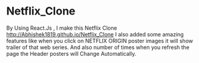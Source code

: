 # Netflix_Clone
By Using React.Js , I make this Netflix Clone
http://Abhishek1819.github.io/Netflix_Clone
I also added some amazing features like when you click on NETFLIX ORIGIN poster images it will show trailer of that web series.
And also number of times when you refresh the page the Header posters will Change Automatically.
